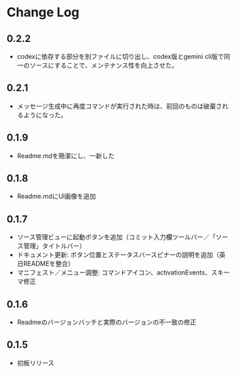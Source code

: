 # Change Log

## 0.2.2

- codexに依存する部分を別ファイルに切り出し、codex版とgemini cli版で同一のソースにすることで、メンテナンス性を向上させた。

## 0.2.1

- メッセージ生成中に再度コマンドが実行された時は、前回のものは破棄されるようになった。

## 0.1.9

- Readme.mdを簡潔にし、一新した

## 0.1.8

- Readme.mdにUI画像を追加

## 0.1.7

- ソース管理ビューに起動ボタンを追加（コミット入力欄ツールバー／「ソース管理」タイトルバー）
- ドキュメント更新: ボタン位置とステータスバースピナーの説明を追加（英日READMEを整合）
- マニフェスト／メニュー調整: コマンドアイコン、activationEvents、スキーマ修正

## 0.1.6

- Readmeのバージョンバッチと実際のバージョンの不一致の修正

## 0.1.5

- 初板リリース
